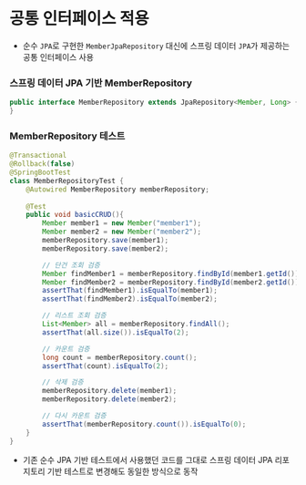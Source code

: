 # 공통 인터페이스 적용

- 순수 `JPA`로 구현한 `MemberJpaRepository` 대신에 스프링 데이터 `JPA`가 제공하는 공통 인터페이스 사용

### 스프링 데이터 JPA 기반 MemberRepository

```java
public interface MemberRepository extends JpaRepository<Member, Long> {
}
```

### MemberRepository 테스트

```java
@Transactional
@Rollback(false)
@SpringBootTest
class MemberRepositoryTest {
    @Autowired MemberRepository memberRepository;
    
    @Test
    public void basicCRUD(){
        Member member1 = new Member("member1");
        Member member2 = new Member("member2");
        memberRepository.save(member1);
        memberRepository.save(member2);

        // 단건 조회 검증
        Member findMember1 = memberRepository.findById(member1.getId()).get();
        Member findMember2 = memberRepository.findById(member2.getId()).get();
        assertThat(findMember1).isEqualTo(member1);
        assertThat(findMember2).isEqualTo(member2);

        // 리스트 조회 검증
        List<Member> all = memberRepository.findAll();
        assertThat(all.size()).isEqualTo(2);

        // 카운트 검증
        long count = memberRepository.count();
        assertThat(count).isEqualTo(2);

        // 삭제 검증
        memberRepository.delete(member1);
        memberRepository.delete(member2);

        // 다시 카운트 검증
        assertThat(memberRepository.count()).isEqualTo(0);
    }
}
```
- 기존 순수 JPA 기반 테스트에서 사용했던 코드를 그대로 스프링 데이터 JPA 리포지토리 기반 테스트로 변경해도 동일한 방식으로 동작

